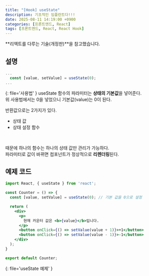 ```yaml
---
title: "[Hook] useState"
description: 기초적인 임플란트다!!!
date: 2025-08-11 14:19:00 +0900
categories: [프론트엔드, React]
tags: [프론트엔드, React, React Hook]
---
```


**리액트를 다루는 기술(개정판)**을 참고했습니다.

## 설명
```jsx
...
  const [value, setValue] = useState(0);
...
```
{: file='사용법' }
useState 함수의 파라미터는 **상태의 기본값**을 넣어준다. <br>
위 사용법에서는 0을 넣었으니 기본값(value)는 0이 된다. <br>

반환값으로는 2가지가 있다.
 - 상태 값
 - 상태 설정 함수
<br>

때문에 하나의 함수는 하나의 상태 값만 관리가 가능하다. <br>
파라미터로 값이 바뀌면 컴포넌트가 정상적으로 **리렌더링**된다.


## 예제 코드
```jsx
import React, { useState } from 'react';

const Counter = () => {
  const [value, setValue] = useState(0); // 기본 값을 0으로 설정

  return (
    <div>
      <p>
        현재 카운터 값은 <b>{value}</b>입니다.
      </p>
      <button onClick={() => setValue(value + 1)}>+1</button>
      <button onClick={() => setValue(value - 1)}>-1</button>
    </div>
  );
}

export default Counter;
```
{: file='useState 예제' }
